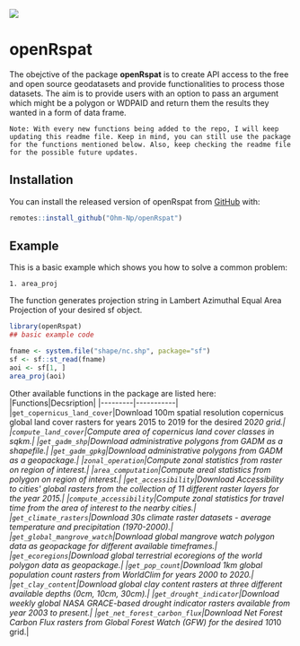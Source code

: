 ![](https://komarev.com/ghpvc/?username=Ohm-Np)
# openRspat

<!-- badges: start -->
<!-- badges: end -->

The obejctive of the package **openRspat** is to create API access to the free and open source geodatasets and provide functionalities to process those datasets. The aim is to provide users with an option to pass an argument which might be a polygon or WDPAID and return them the results they wanted in a form of data frame.

`Note: With every new functions being added to the repo, I will keep updating this readme file. Keep in mind, you can still use the package for the functions mentioned below. Also, keep checking the readme file for the possible future updates.`

## Installation

You can install the released version of openRspat from [GitHub](https://github.com/) with:

``` r
remotes::install_github("Ohm-Np/openRspat")
```

## Example

This is a basic example which shows you how to solve a common problem:

`1. area_proj`

The function generates projection string in Lambert Azimuthal Equal Area Projection of your desired sf object.
``` r
library(openRspat)
## basic example code

fname <- system.file("shape/nc.shp", package="sf")
sf <- sf::st_read(fname)
aoi <- sf[1, ]
area_proj(aoi)
```
Other available functions in the package are listed here:
|Functions|Decsription|
|---------|-----------|
|`get_copernicus_land_cover`|Download 100m spatial resolution copernicus global land cover rasters for years 2015 to 2019 for the desired 20*20 grid.|
|`compute_land_cover`|Compute area of copernicus land cover classes in sqkm.|
|`get_gadm_shp`|Download administrative polygons from GADM as a shapefile.|
|`get_gadm_gpkg`|Download administrative polygons from GADM as a geopackage.|
|`zonal_operation`|Compute zonal statistics from raster on region of interest.|
|`area_computation`|Compute areal statistics from polygon on region of interest.|
|`get_accessibility`|Download Accessibility to cities' global rasters from the collection of 11 different raster layers for the year 2015.|
|`compute_accessibility`|Compute zonal statistics for travel time from the area of interest to the nearby cities.|
|`get_climate_rasters`|Download 30s climate raster datasets - average temperature and precipitation (1970-2000).|
|`get_global_mangrove_watch`|Download global mangrove watch polygon data as geopackage for different available timeframes.|
|`get_ecoregions`|Download global terrestrial ecoregions of the world polygon data as geopackage.|
|`get_pop_count`|Download 1km global population count rasters from WorldClim for years 2000 to 2020.|
|`get_clay_content`|Download global clay content rasters at three different available depths (0cm, 10cm, 30cm).|
|`get_drought_indicator`|Download weekly global NASA GRACE-based drought indicator rasters available from year 2003 to present.|
|`get_net_forest_carbon_flux`|Download Net Forest Carbon Flux rasters from Global Forest Watch (GFW) for the desired 10*10 grid.|
